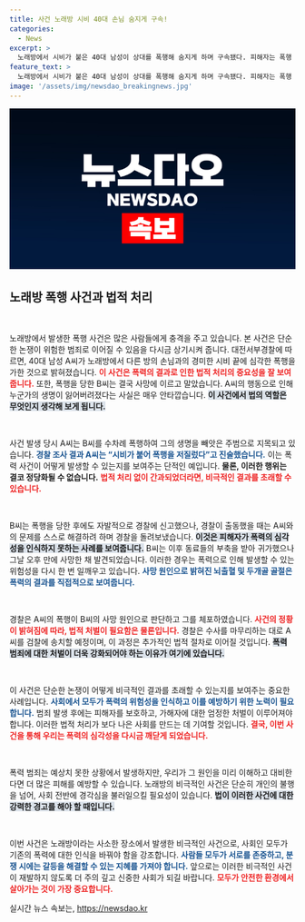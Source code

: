 ```yaml
---
title: 사건 노래방 시비 40대 손님 숨지게 구속!
categories:
  - News
excerpt: >
  노래방에서 시비가 붙은 40대 남성이 상대를 폭행해 숨지게 하며 구속됐다. 피해자는 폭행 후 자택으로 돌아갔지만, 뇌출혈로 사망했다. 경찰은 CCTV와 부검 결과를 근거로 A씨를 체포하고 본격 수사에 나섰다.
feature_text: >
  노래방에서 시비가 붙은 40대 남성이 상대를 폭행해 숨지게 하며 구속됐다. 피해자는 폭행 후 자택으로 돌아갔지만, 뇌출혈로 사망했다. 경찰은 CCTV와 부검 결과를 근거로 A씨를 체포하고 본격 수사에 나섰다.
image: '/assets/img/newsdao_breakingnews.jpg'
---
```


<p><img src="/assets/img/newsdao_breakingnews.jpg" alt="ontimetimes 속보" /></p>

<h2 data-ke-size="size26">노래방 폭행 사건과 법적 처리</h2>

<p data-ke-size="size16">&nbsp;</p>  

<p>노래방에서 발생한 폭행 사건은 많은 사람들에게 충격을 주고 있습니다. 본 사건은 단순한 논쟁이 위험한 범죄로 이어질 수 있음을 다시금 상기시켜 줍니다. 대전서부경찰에 따르면, 40대 남성 A씨가 노래방에서 다른 방의 손님과의 경미한 시비 끝에 심각한 폭행을 가한 것으로 밝혀졌습니다. <b><span style="color: #ee2323;">이 사건은 폭력의 결과로 인한 법적 처리의 중요성을 잘 보여줍니다.</span></b> 또한, 폭행을 당한 B씨는 결국 사망에 이르고 말았습니다. A씨의 행동으로 인해 누군가의 생명이 잃어버려졌다는 사실은 매우 안타깝습니다. <b><span style="background-color: #21538527;">이 사건에서 법의 역할은 무엇인지 생각해 보게 됩니다.</span></b> </p>

<p data-ke-size="size16">&nbsp;</p>   

<p>사건 발생 당시 A씨는 B씨를 수차례 폭행하여 그의 생명을 빼앗은 주범으로 지목되고 있습니다. <b><span style="color: #1a5490;">경찰 조사 결과 A씨는 “시비가 붙어 폭행을 저질렀다”고 진술했습니다.</span></b> 이는 폭력 사건이 어떻게 발생할 수 있는지를 보여주는 단적인 예입니다. <b>물론, 이러한 행위는 결코 정당화될 수 없습니다.</b> <b><span style="color: #ee2323;">법적 처리 없이 간과되었더라면, 비극적인 결과를 초래할 수 있습니다.</span></b></p>

<p data-ke-size="size16">&nbsp;</p>  

<p>B씨는 폭행을 당한 후에도 자발적으로 경찰에 신고했으나, 경찰이 출동했을 때는 A씨와의 문제를 스스로 해결하려 하며 경찰을 돌려보냈습니다. <b><span style="background-color: #21538527;">이것은 피해자가 폭력의 심각성을 인식하지 못하는 사례를 보여줍니다.</span></b> B씨는 이후 동료들의 부축을 받아 귀가했으나 그날 오후 만에 사망한 채 발견되었습니다. 이러한 경우는 폭력으로 인해 발생할 수 있는 위험성을 다시 한 번 일깨우고 있습니다. <b><span style="color: #1a5490;">사망 원인으로 밝혀진 뇌출혈 및 두개골 골절은 폭력의 결과를 직접적으로 보여줍니다.</span></b></p>

<p data-ke-size="size16">&nbsp;</p>  

<p>경찰은 A씨의 폭행이 B씨의 사망 원인으로 판단하고 그를 체포하였습니다. <b><span style="color: #ee2323;">사건의 정황이 밝혀짐에 따라, 법적 처벌이 필요함은 물론입니다.</span></b> 경찰은 수사를 마무리하는 대로 A씨를 검찰에 송치할 예정이며, 이 과정은 추가적인 법적 절차로 이어질 것입니다. <b><span style="background-color: #21538527;">폭력 범죄에 대한 처벌이 더욱 강화되어야 하는 이유가 여기에 있습니다.</span></b> </p>

<p data-ke-size="size16">&nbsp;</p>  

<p>이 사건은 단순한 논쟁이 어떻게 비극적인 결과를 초래할 수 있는지를 보여주는 중요한 사례입니다. <b><span style="color: #1a5490;">사회에서 모두가 폭력의 위험성을 인식하고 이를 예방하기 위한 노력이 필요합니다.</span></b> 범죄 발생 후에는 피해자를 보호하고, 가해자에 대한 엄정한 처벌이 이루어져야 합니다. 이러한 법적 처리가 보다 나은 사회를 만드는 데 기여할 것입니다. <b><span style="color: #ee2323;">결국, 이번 사건을 통해 우리는 폭력의 심각성을 다시금 깨닫게 되었습니다.</span></b></p>

<p data-ke-size="size16">&nbsp;</p>  

<p>폭력 범죄는 예상치 못한 상황에서 발생하지만, 우리가 그 원인을 미리 이해하고 대비한다면 더 많은 피해를 예방할 수 있습니다. 노래방의 비극적인 사건은 단순히 개인의 불행을 넘어, 사회 전반에 경각심을 불러일으킬 필요성이 있습니다. <b><span style="background-color: #21538527;">법이 이러한 사건에 대한 강력한 경고를 해야 할 때입니다.</span></b></p>

<p data-ke-size="size16">&nbsp;</p>  

<p>이번 사건은 노래방이라는 사소한 장소에서 발생한 비극적인 사건으로, 사회인 모두가 기존의 폭력에 대한 인식을 바꿔야 함을 강조합니다. <b><span style="color: #1a5490;">사람들 모두가 서로를 존중하고, 분쟁 시에는 갈등을 해결할 수 있는 지혜를 가져야 합니다.</span></b> 앞으로는 이러한 비극적인 사건이 재발하지 않도록 더 주의 깊고 신중한 사회가 되길 바랍니다. <b><span style="color: #ee2323;">모두가 안전한 환경에서 살아가는 것이 가장 중요합니다.</span></b></p>
실시간 뉴스 속보는, <a href="https://newsdao.kr" rel="dofollow">https://newsdao.kr</a>


